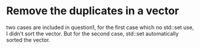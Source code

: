 # Remove the duplicates in a vector
two cases are included in question1, 
for the first case which no std::set use, I didn't sort the vector.
But for the second case, std::set automatically sorted the vector.